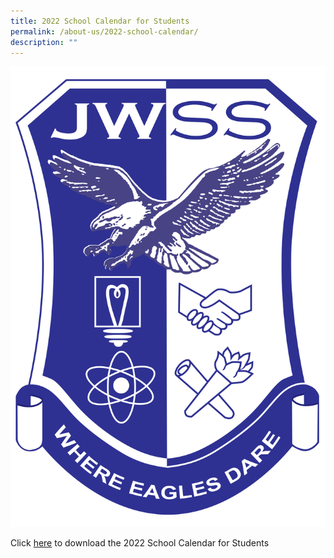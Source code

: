 ```yaml
---
title: 2022 School Calendar for Students
permalink: /about-us/2022-school-calendar/
description: ""
---
```

![](/images/JWSS%20School%20Crest.png)

Click [here](/files/221003%20JWSS%20Calendar%202022%20-%20Student%20version%20for%20JWSS%20Website%20-%203%20Oct%202022.pdf) to download the 2022 School Calendar for Students